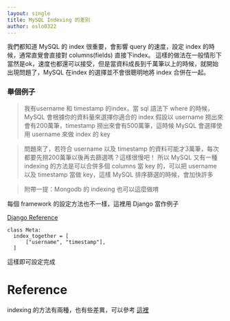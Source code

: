 ```yaml
---
layout: single
title: MySQL Indexing 的差別
author: oslo0322
---
```


我們都知道 MySQL 的 index 很重要，會影響 query 的速度，設定 index 的時候，通常直覺會直接對 columns(fields) 直接下index。
這樣的做法在一般情形下當然是ok，速度也都還可以接受，但是當資料成長到千萬筆以上的時候，就開始出現問題了，MySQL 在index 的選擇並不會很聰明地將 index 合併在一起。

### 舉個例子
> 我有username 和 timestamp 的index，當 sql 語法下 where 的時候，MySQL 會根據你的資料量來選擇你適合的 index
> 假設以 username 撈出來會有200萬筆，timestamp 撈出來會有500萬筆，這時候 MySQL 會選擇使用 username 來做 index 的 key

> 問題來了，若符合 username 以及 timestamp 的資料可能才3萬筆，每次都要先撈200萬筆以後再去篩選嗎？這樣很慢吧！
> 所以 MySQL 又有一種 indexing 的方法是可以合併多個 columns 當 key 的，可以把 username 以及 timestamp 當做 key，這樣 MySQL 排序篩選的時候，會加快許多

> 附帶一提：Mongodb 的 indexing 也可以這麼做唷


每個 framework 的設定方法也不一樣，這裡用 Django 當作例子

[Django Reference](https://docs.djangoproject.com/en/1.9/ref/models/options/#index-together)

```
class Meta:
  index_together = [
      ["username", "timestamp"],
  ]
```
這樣即可設定完成

# Reference
indexing 的方法有兩種，也有些差異，可以參考
[這裡](https://www.percona.com/blog/2014/01/03/multiple-column-index-vs-multiple-indexes-with-mysql-56/)
